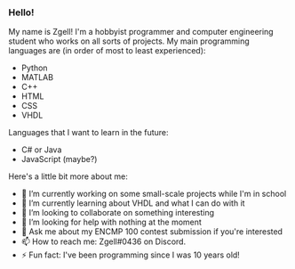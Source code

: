 ### Hello!

My name is Zgell! I'm a hobbyist programmer and computer engineering student who works on all sorts of projects. My main programming languages are (in order of most to least experienced):
- Python
- MATLAB
- C++
- HTML
- CSS
- VHDL

Languages that I want to learn in the future:
- C# or Java
- JavaScript (maybe?)

Here's a little bit more about me:

- 🔭 I’m currently working on some small-scale projects while I'm in school
- 🌱 I’m currently learning about VHDL and what I can do with it
- 👯 I’m looking to collaborate on something interesting
- 🤔 I’m looking for help with nothing at the moment
- 💬 Ask me about my ENCMP 100 contest submission if you're interested
- 📫 How to reach me: Zgell#0436 on Discord.
- ⚡ Fun fact: I've been programming since I was 10 years old!

<!--
**Zgell/Zgell** is a ✨ _special_ ✨ repository because its `README.md` (this file) appears on your GitHub profile.

Here are some ideas to get you started:

- 🔭 I’m currently working on ...
- 🌱 I’m currently learning ...
- 👯 I’m looking to collaborate on ...
- 🤔 I’m looking for help with ...
- 💬 Ask me about ...
- 📫 How to reach me: ...
- 😄 Pronouns: ...
- ⚡ Fun fact: ...
-->
